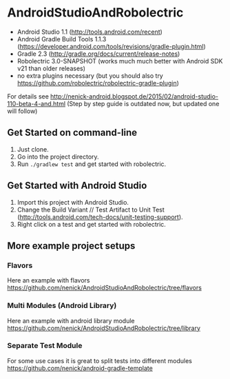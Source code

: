 # AndroidStudioAndRobolectric

- Android Studio 1.1 (http://tools.android.com/recent)
- Android Gradle Build Tools 1.1.3 (https://developer.android.com/tools/revisions/gradle-plugin.html)
- Gradle 2.3 (http://gradle.org/docs/current/release-notes)
- Robolectric 3.0-SNAPSHOT (works much much better with Android SDK v21 than older releases)
- no extra plugins necessary (but you should also try https://github.com/robolectric/robolectric-gradle-plugin)

For details see http://nenick-android.blogspot.de/2015/02/android-studio-110-beta-4-and.html (Step by step guide is  outdated now, but updated one will follow)

## Get Started on command-line
1. Just clone.
2. Go into the project directory.
2. Run `./gradlew test` and get started with robolectric.

## Get Started with Android Studio
1. Import this project with Android Studio.
2. Change the Build Variant // Test Artifact to Unit Test (http://tools.android.com/tech-docs/unit-testing-support).
3. Right click on a test and get started with robolectric.

## More example project setups

### Flavors
Here an example with flavors https://github.com/nenick/AndroidStudioAndRobolectric/tree/flavors

### Multi Modules (Android Library)
Here an example with android library module https://github.com/nenick/AndroidStudioAndRobolectric/tree/library

### Separate Test Module
For some use cases it is great to split tests into different modules https://github.com/nenick/android-gradle-template
